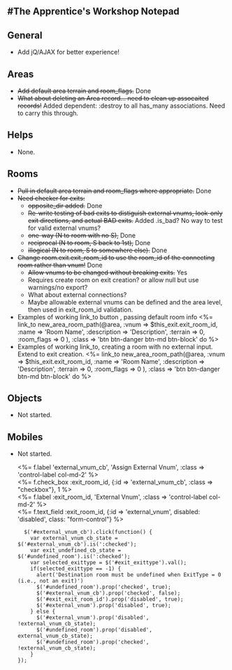 #The Apprentice's Workshop Notepad
---

## General
* Add jQ/AJAX for better experience!

## Areas
* ~~Add default area terrain and room_flags.~~ Done
* ~~What about deleting an Area record... need to clean up assocaited records!~~ Added dependent: :destroy to all has_many associations.  Need to carry this through.

## Helps
* None.

## Rooms
* ~~Pull in default area terrain and room_flags where appropriate.~~ Done
* ~~Need checker for exits:~~
  - ~~opposite_dir added.~~ Done
  - ~~Re-write testing of bad exits to distiguish external vnums, look-only exit directions, and actual BAD exits.~~  Added .is_bad?  No way to test for valid external vnums?
  - ~~one-way (N to room with no S),~~ Done
  - ~~reciprocal (N to room, S back to 1st),~~ Done
  - ~~illogical (N to room, S to somewhere else).~~ Done
* ~~Change room.exit.exit_room_id to use the room_id of the connecting room rather than vnum!~~ Done
  - ~~Allow vnums to be changed without breaking exits.~~ Yes
  - Requires create room on exit creation? or allow null but use warnings/no export?
  - What about external connections?
  - Maybe allowable external vnums can be defined and the area level, then used in exit_room_id validation.
* Examples of working link_to button , passing default room info
      <%= link_to new_area_room_path(@area, :vnum => $this_exit.exit_room_id,
                                            :name => 'Room Name',
                                            :description => 'Description',
                                            :terrain => 0,
                                            :room_flags => 0
                                            ), :class => 'btn btn-danger btn-md btn-block' do %>
* Examples of working link_to, creating a room with no external input.  Extend to exit creation.
      <%= link_to new_area_room_path(@area, :vnum => $this_exit.exit_room_id,
                                            :name => 'Room Name',
                                            :description => 'Description',
                                            :terrain => 0,
                                            :room_flags => 0
                                            ), :class => 'btn btn-danger btn-md btn-block' do %>

## Objects
* Not started.

## Mobiles
* Not started.



  <div class="form-group">
    <%= f.label 'external_vnum_cb', 'Assign External Vnum', :class => 'control-label col-md-2' %>
    <div class="col-md-10">
      <%= f.check_box :exit_room_id, {:id => 'external_vnum_cb', :class => "checkbox"}, 1 %>
    </div>
  </div>

  <div class="form-group">
    <%= f.label :exit_room_id, 'External Vnum', :class => 'control-label col-md-2' %>
    <div class="col-md-10">
      <%= f.text_field :exit_room_id, {:id => 'external_vnum', disabled: 'disabled', class: "form-control"} %>
    </div>
  </div>
  
        $('#external_vnum_cb').click(function() {
          var external_vnum_cb_state = $('#external_vnum_cb').is(':checked');
          var exit_undefined_cb_state = $('#undefined_room').is(':checked');
          var selected_exittype = $('#exit_exittype').val();
          if(selected_exittype == -1) {
            alert('Destination room must be undefined when ExitType = 0 (i.e., not an exit)')
            $('#undefined_room').prop('checked', true);
            $('#external_vnum_cb').prop('checked', false);
            $('#exit_exit_room_id').prop('disabled', true);
            $('#external_vnum').prop('disabled', true);
          } else {
            $('#external_vnum').prop('disabled', !external_vnum_cb_state);
            $('#undefined_room').prop('disabled', external_vnum_cb_state);
            $('#undefined_room').prop('checked', !external_vnum_cb_state);
          }
      });